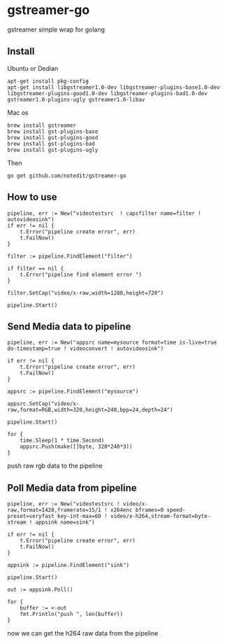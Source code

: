 # gstreamer-go
gstreamer simple wrap for golang



## Install 


Ubuntu or Dedian

```
apt-get install pkg-config
apt-get install libgstreamer1.0-dev libgstreamer-plugins-base1.0-dev libgstreamer-plugins-good1.0-dev libgstreamer-plugins-bad1.0-dev gstreamer1.0-plugins-ugly gstreamer1.0-libav
```

Mac os

```
brew install gstreamer
brew install gst-plugins-base
brew install gst-plugins-good
brew install gst-plugins-bad
brew install gst-plugins-ugly
```

Then

```
go get github.com/notedit/gstreamer-go
```


## How to use

```
pipeline, err := New("videotestsrc  ! capsfilter name=filter ! autovideosink")
if err != nil {
    t.Error("pipeline create error", err)
    t.FailNow()
}

filter := pipeline.FindElement("filter")

if filter == nil {
    t.Error("pipeline find element error ")
}

filter.SetCap("video/x-raw,width=1280,height=720")

pipeline.Start()

```


## Send Media data to pipeline

```
pipeline, err := New("appsrc name=mysource format=time is-live=true do-timestamp=true ! videoconvert ! autovideosink")

if err != nil {
    t.Error("pipeline create error", err)
    t.FailNow()
}

appsrc := pipeline.FindElement("mysource")

appsrc.SetCap("video/x-raw,format=RGB,width=320,height=240,bpp=24,depth=24")

pipeline.Start()

for {
    time.Sleep(1 * time.Second)
    appsrc.Push(make([]byte, 320*240*3))
}

```

push raw rgb data to the pipeline


## Poll Media data from pipeline 

```
pipeline, err := New("videotestsrc ! video/x-raw,format=I420,framerate=15/1 ! x264enc bframes=0 speed-preset=veryfast key-int-max=60 ! video/x-h264,stream-format=byte-stream ! appsink name=sink")

if err != nil {
    t.Error("pipeline create error", err)
    t.FailNow()
}

appsink := pipeline.FindElement("sink")

pipeline.Start()

out := appsink.Poll()

for {
    buffer := <-out
    fmt.Println("push ", len(buffer))
}
```

now we can get the h264 raw data from the pipeline 




